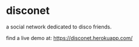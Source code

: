 # disconet
a social network dedicated to disco friends. 

find a live demo at: https://disconet.herokuapp.com/
